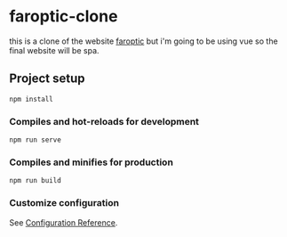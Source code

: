 # faroptic-clone
this is a clone of the website [faroptic](https://faroptic.com/) but i'm going to be using vue so the final website will be spa.
## Project setup
```
npm install
```

### Compiles and hot-reloads for development
```
npm run serve
```

### Compiles and minifies for production
```
npm run build
```

### Customize configuration
See [Configuration Reference](https://cli.vuejs.org/config/).
